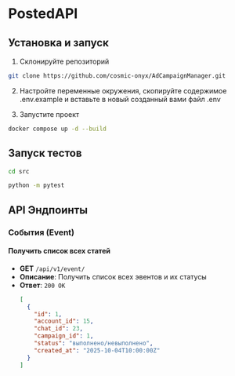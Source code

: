 # PostedAPI

## Установка и запуск

1. Склонируйте репозиторий
```bash
git clone https://github.com/cosmic-onyx/AdCampaignManager.git
```
2. Настройте переменные окружения, 
скопируйте содержимое .env.example и вставьте в новый созданный вами файл .env

3. Запустите проект
```bash
docker compose up -d --build
```

## Запуск тестов

```bash
cd src

python -m pytest
```

## API Эндпоинты
### События (Event)

#### Получить список всех статей
- **GET** `/api/v1/event/`
- **Описание**: Получить список всех эвентов и их статусы
- **Ответ**: `200 OK`
  ```json
  [
    {
      "id": 1,
      "account_id": 15,
      "chat_id": 23,
      "campaign_id": 1,
      "status": "выполнено/невыполнено",
      "created_at": "2025-10-04T10:00:00Z"
    }
  ]
  ```